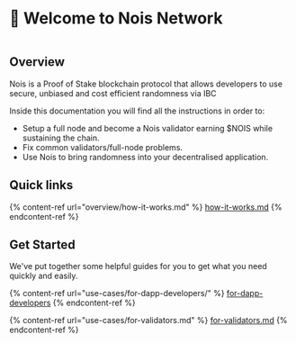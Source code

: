 # 👋 Welcome to Nois Network

<figure><img src="https://1923222875-files.gitbook.io/~/files/v0/b/gitbook-x-prod.appspot.com/o/spaces%2FsvlZuSMSUX5tUL5iML2q%2Fuploads%2FfH39wc2WwSvuhqpccLuq%2Fwhite-full-logo-thin.png?alt=media&#x26;token=0a238687-7a0b-41c2-9ab8-9cf138b255e5" alt=""><figcaption></figcaption></figure>

## Overview

Nois is a Proof of Stake blockchain protocol that allows developers to use secure, unbiased and cost efficient randomness via IBC

Inside this documentation you will find all the instructions in order to:

* Setup a full node and become a Nois validator earning $NOIS while sustaining the chain.
* Fix common validators/full-node problems.
* Use Nois to bring randomness into your decentralised application.

## Quick links

{% content-ref url="overview/how-it-works.md" %}
[how-it-works.md](overview/how-it-works.md)
{% endcontent-ref %}

## Get Started

We've put together some helpful guides for you to get what you need quickly and easily.

{% content-ref url="use-cases/for-dapp-developers/" %}
[for-dapp-developers](use-cases/for-dapp-developers/)
{% endcontent-ref %}

{% content-ref url="use-cases/for-validators.md" %}
[for-validators.md](use-cases/for-validators.md)
{% endcontent-ref %}
